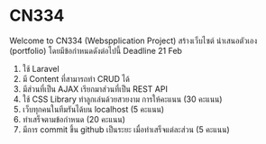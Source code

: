 # CN334
Welcome to CN334 (Webspplication Project)
สร้างเว็บไซต์ นำเสนอตัวเอง (portfolio) โดยมีข้อกำหนดดังต่อไปนี้  Deadline 21 Feb
1) ใช้ Laravel
2) มี Content ที่สามารถทำ CRUD ได้
3) มีส่วนที่เป็น AJAX เรียกมาส่วนที่เป็น REST API
4) ใช้ CSS Library ทำลูกเล่นด้วยสวยงาม
การให้คะแนน (30 คะแนน)
1) เว็บทุกคนในทีมรันได้บน localhost (5 คะแนน)
2) ทำเสร็จตามข้อกำหนด (20 คะแนน)
3) มีการ commit ขึ้น github เป็นระยะ เมื่อทำเสร็จแต่ละส่วน (5 คะแนน)
